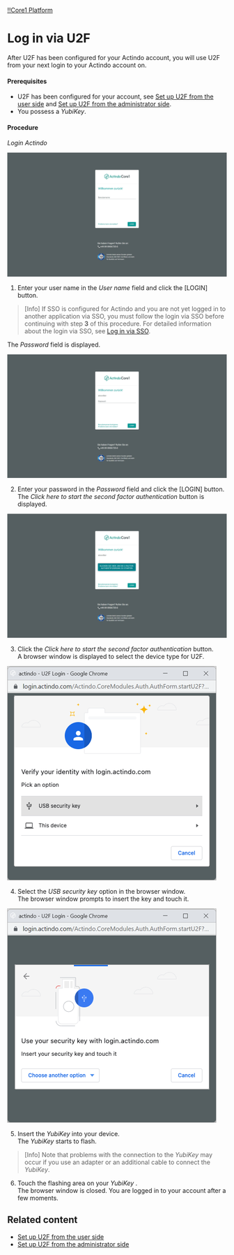 [!!Core1 Platform](Core1Platform)

# Log in via U2F

After U2F has been configured for your Actindo account, you will use U2F from your next login to your Actindo account on.

#### Prerequisites

- U2F has been configured for your account, see [Set up U2F from the user side](/Core1Platform/MFA/Integration/01_UserSetupActindo.md) and [Set up U2F from the administrator side](/Core1Platform/MFA/Integration/02_AdminSetupActindo.md).
- You possess a *YubiKey*.

#### Procedure

*Login Actindo*

![Login user name](/Assets/Screenshots/Core1Platform/LoginUsername.png "[Login user name]")

1. Enter your user name in the *User name* field and click the [LOGIN] button.   

  > [Info] If SSO is configured for Actindo and you are not yet logged in to another application via SSO, you must follow the login via SSO before continuing with step **3** of this procedure. For detailed information about the login via SSO, see [Log in via SSO](/Core1Platform/SSO/Operation/01_SSOLogin.md).

  The *Password* field is displayed.

  ![Login password](/Assets/Screenshots/Core1Platform/LoginPassword.png "[Login password]")

2. Enter your password in the *Password* field and click the [LOGIN] button.   
  The *Click here to start the second factor authentication* button is displayed.

  ![Login U2F](/Assets/Screenshots/Core1Platform/LoginU2F.png "[Login U2F]")

3. Click the *Click here to start the second factor authentication* button.    
  A browser window is displayed to select the device type for U2F.

  ![USB security key](/Assets/Screenshots/Core1Platform/ProfileSettings/U2F/USBSecurityKey.png "[USB security key]")

4. Select the *USB security key* option in the browser window.   
  The browser window prompts to insert the key and touch it.

  ![Use security key](/Assets/Screenshots/Core1Platform/ProfileSettings/U2F/UseSecurityKey.png "[Use security key]")

5. Insert the *YubiKey* into your device.   
  The *YubiKey* starts to flash.

  > [Info] Note that problems with the connection to the *YubiKey* may occur if you use an adapter or an additional cable to connect the *YubiKey*.

6. Touch the flashing area on your *YubiKey* .   
  The browser window is closed. You are logged in to your account after a few moments.  



## Related content

- [Set up U2F from the user side](/Core1Platform/MFA/Integration/01_UserSetupActindo.md)
- [Set up U2F from the administrator side](/Core1Platform/MFA/Integration/02_AdminSetupActindo.md)
